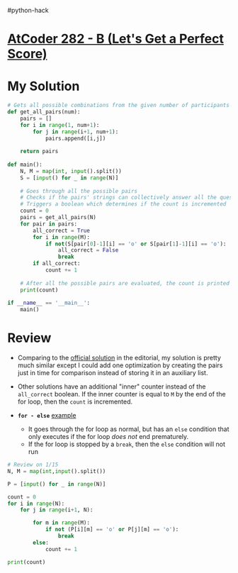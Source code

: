 #python-hack
# [AtCoder 282 - B (Let's Get a Perfect Score)](https://atcoder.jp/contests/abc282/tasks/abc282_b)

# My Solution

```python
# Gets all possible combinations from the given number of participants
def get_all_pairs(num):
    pairs = []
    for i in range(1, num+1):
        for j in range(i+1, num+1):
            pairs.append([i,j])
 
    return pairs
 
def main():
    N, M = map(int, input().split())
    S = [input() for _ in range(N)]
 
    # Goes through all the possible pairs
    # Checks if the pairs' strings can collectively answer all the questions
    # Triggers a boolean which determines if the count is incremented
    count = 0
    pairs = get_all_pairs(N)
    for pair in pairs:
        all_correct = True
        for i in range(M):
            if not(S[pair[0]-1][i] == 'o' or S[pair[1]-1][i] == 'o'):
                all_correct = False
                break
        if all_correct:
            count += 1
    
    # After all the possible pairs are evaluated, the count is printed
    print(count)
        
if __name__ == '__main__':
    main()
```

# Review

- Comparing to the [official solution](https://atcoder.jp/contests/abc282/editorial/5425) in the editorial, my solution is pretty much similar except I could add one optimization by creating the pairs just in time for comparison instead of storing it in an auxiliary list.

- Other solutions have an additional "inner" counter instead of the `all_correct` boolean. If the inner counter is equal to `M` by the end of the for loop, then the `count` is incremented.

- **`for - else`** [example](https://atcoder.jp/contests/abc282/submissions/37734916)
    - It goes through the for loop as normal, but has an `else` condition that only executes if the for loop *does not* end prematurely.
    - If the for loop is stopped by a `break`, then the `else` condition will not run

```python
# Review on 1/15
N, M = map(int,input().split())

P = [input() for _ in range(N)]

count = 0
for i in range(N):
    for j in range(i+1, N):

        for m in range(M):
            if not (P[i][m] == 'o' or P[j][m] == 'o'):
                break
        else:
            count += 1

print(count)
```